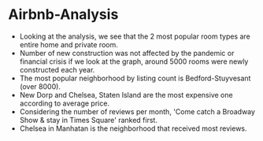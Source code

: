 # Airbnb-Analysis
- Looking at the analysis, we see that the 2 most popular room types are entire home and private room.
- Number of new construction was not affected by the pandemic or financial crisis if we look at the graph, around 5000 rooms were newly constructed each year.
- The most popular neighborhood by listing count is Bedford-Stuyvesant (over 8000).
- New Dorp and Chelsea, Staten Island are the most expensive one according to average price.
- Considering the number of reviews per month, 'Come catch a Broadway Show & stay in Times Square' ranked first.
- Chelsea in Manhatan is the neighborhood that received most reviews.